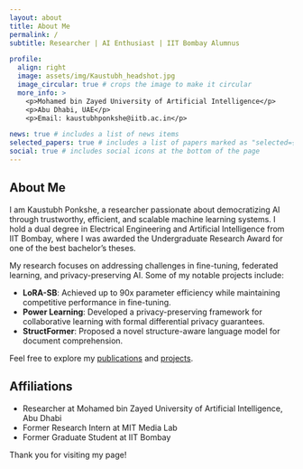 ```yaml
---
layout: about
title: About Me
permalink: /
subtitle: Researcher | AI Enthusiast | IIT Bombay Alumnus

profile:
  align: right
  image: assets/img/Kaustubh_headshot.jpg
  image_circular: true # crops the image to make it circular
  more_info: >
    <p>Mohamed bin Zayed University of Artificial Intelligence</p>
    <p>Abu Dhabi, UAE</p>
    <p>Email: kaustubhponkshe@iitb.ac.in</p>

news: true # includes a list of news items
selected_papers: true # includes a list of papers marked as "selected={true}"
social: true # includes social icons at the bottom of the page
---
```


## About Me

I am Kaustubh Ponkshe, a researcher passionate about democratizing AI through trustworthy, efficient, and scalable machine learning systems. I hold a dual degree in Electrical Engineering and Artificial Intelligence from IIT Bombay, where I was awarded the Undergraduate Research Award for one of the best bachelor’s theses.

My research focuses on addressing challenges in fine-tuning, federated learning, and privacy-preserving AI. Some of my notable projects include:
- **LoRA-SB**: Achieved up to 90x parameter efficiency while maintaining competitive performance in fine-tuning.
- **Power Learning**: Developed a privacy-preserving framework for collaborative learning with formal differential privacy guarantees.
- **StructFormer**: Proposed a novel structure-aware language model for document comprehension.

Feel free to explore my [publications](/publications/) and [projects](/projects/).

## Affiliations
- Researcher at Mohamed bin Zayed University of Artificial Intelligence, Abu Dhabi
- Former Research Intern at MIT Media Lab
- Former Graduate Student at IIT Bombay

Thank you for visiting my page!
